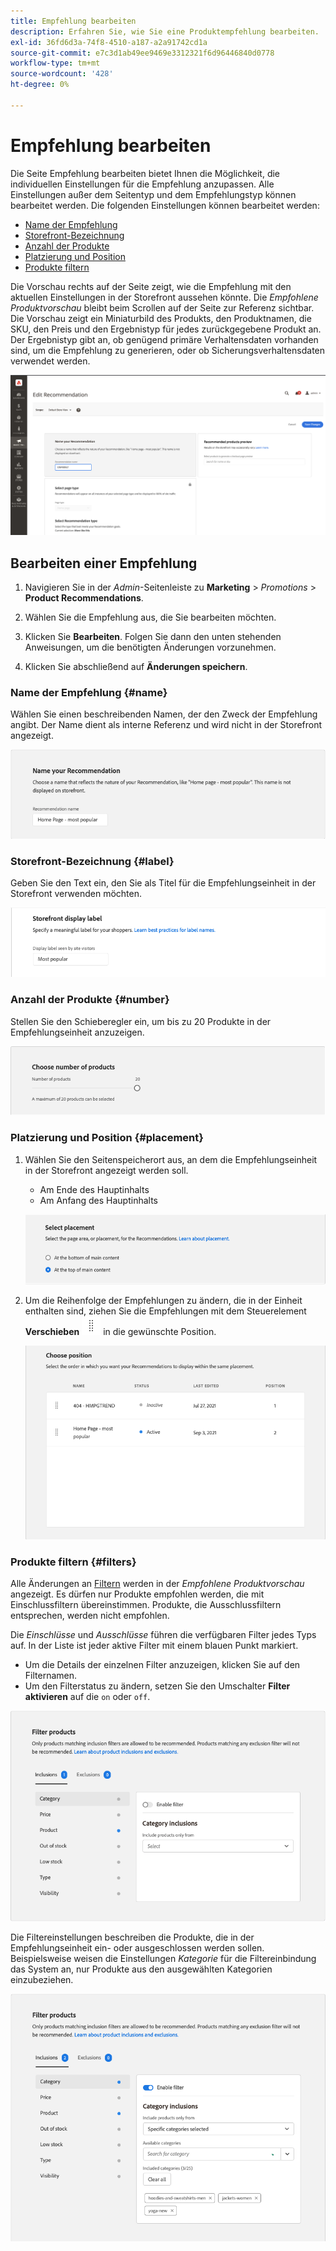 ```yaml
---
title: Empfehlung bearbeiten
description: Erfahren Sie, wie Sie eine Produktempfehlung bearbeiten.
exl-id: 36fd6d3a-74f8-4510-a187-a2a91742cd1a
source-git-commit: e7c3d1ab49ee9469e3312321f6d96446840d0778
workflow-type: tm+mt
source-wordcount: '428'
ht-degree: 0%

---
```


# Empfehlung bearbeiten

Die Seite Empfehlung bearbeiten bietet Ihnen die Möglichkeit, die individuellen Einstellungen für die Empfehlung anzupassen. Alle Einstellungen außer dem Seitentyp und dem Empfehlungstyp können bearbeitet werden. Die folgenden Einstellungen können bearbeitet werden:

- [Name der Empfehlung](#name)
- [Storefront-Bezeichnung](#label)
- [Anzahl der Produkte](#number)
- [Platzierung und Position](#placement)
- [Produkte filtern](#filters)

Die Vorschau rechts auf der Seite zeigt, wie die Empfehlung mit den aktuellen Einstellungen in der Storefront aussehen könnte. Die _Empfohlene Produktvorschau_ bleibt beim Scrollen auf der Seite zur Referenz sichtbar. Die Vorschau zeigt ein Miniaturbild des Produkts, den Produktnamen, die SKU, den Preis und den Ergebnistyp für jedes zurückgegebene Produkt an. Der Ergebnistyp gibt an, ob genügend primäre Verhaltensdaten vorhanden sind, um die Empfehlung zu generieren, oder ob Sicherungsverhaltensdaten verwendet werden.

![Recommendations bearbeiten](assets/edit-recommendation.png)

## Bearbeiten einer Empfehlung

1. Navigieren Sie in der _Admin_-Seitenleiste zu **Marketing** > _Promotions_ > **Product Recommendations**.

1. Wählen Sie die Empfehlung aus, die Sie bearbeiten möchten.

1. Klicken Sie **Bearbeiten**. Folgen Sie dann den unten stehenden Anweisungen, um die benötigten Änderungen vorzunehmen.

1. Klicken Sie abschließend auf **Änderungen speichern**.

### Name der Empfehlung {#name}

Wählen Sie einen beschreibenden Namen, der den Zweck der Empfehlung angibt. Der Name dient als interne Referenz und wird nicht in der Storefront angezeigt.

![Name bearbeiten](assets/edit-name.png)

### Storefront-Bezeichnung {#label}

Geben Sie den Text ein, den Sie als Titel für die Empfehlungseinheit in der Storefront verwenden möchten.

![Bezeichnung bearbeiten](assets/edit-storefront-label.png)

### Anzahl der Produkte {#number}

Stellen Sie den Schieberegler ein, um bis zu 20 Produkte in der Empfehlungseinheit anzuzeigen.

![Anzahl der Produkte bearbeiten](assets/edit-number-of-products.png)

### Platzierung und Position {#placement}

1. Wählen Sie den Seitenspeicherort aus, an dem die Empfehlungseinheit in der Storefront angezeigt werden soll.

   - Am Ende des Hauptinhalts
   - Am Anfang des Hauptinhalts

   ![Platzierung bearbeiten](assets/edit-placement.png)

1. Um die Reihenfolge der Empfehlungen zu ändern, die in der Einheit enthalten sind, ziehen Sie die Empfehlungen mit dem Steuerelement **Verschieben** ![Auswahl verschieben](assets/icon-move.png) in die gewünschte Position.

   ![Position bearbeiten](assets/edit-position.png)

### Produkte filtern {#filters}

Alle Änderungen an [Filtern](filters.md) werden in der _Empfohlene Produktvorschau_ angezeigt. Es dürfen nur Produkte empfohlen werden, die mit Einschlussfiltern übereinstimmen. Produkte, die Ausschlussfiltern entsprechen, werden nicht empfohlen.

Die _Einschlüsse_ und _Ausschlüsse_ führen die verfügbaren Filter jedes Typs auf. In der Liste ist jeder aktive Filter mit einem blauen Punkt markiert.

- Um die Details der einzelnen Filter anzuzeigen, klicken Sie auf den Filternamen.
- Um den Filterstatus zu ändern, setzen Sie den Umschalter **Filter aktivieren** auf die `on` oder `off`.

![Filter bearbeiten](assets/edit-filters.png)

Die Filtereinstellungen beschreiben die Produkte, die in der Empfehlungseinheit ein- oder ausgeschlossen werden sollen. Beispielsweise weisen die Einstellungen _Kategorie_ für die Filtereinbindung das System an, nur Produkte aus den ausgewählten Kategorien einzubeziehen.

![Kategoriefilter bearbeiten](assets/edit-filter-category.png)
